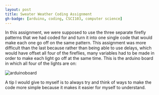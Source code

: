 ```yaml
---
layout: post
title: Sweater Weather Coding Assignment 
gh-badge: [arduino, coding, CSCI103, computer science]
---
```


In this assignment, we were supposed to use the three separate firefly patterns that we had coded for and turn it into one single code that would make each one go off on the same pattern. 
This assignment was more difficult than the last because rather than being able to use delays, which would have offset all four of the fireflies, many variables had to be made in order to make each light go off at the same time. 
This is the arduino board in which all four of the lights are on:

![arduinoboard](https://caprixrwy2.github.io/img/simultaneoussparklies.jpg) 

A tip I would give to myself is to always try and think of ways to make the code more simple because it makes it easier for myself to understand. 
